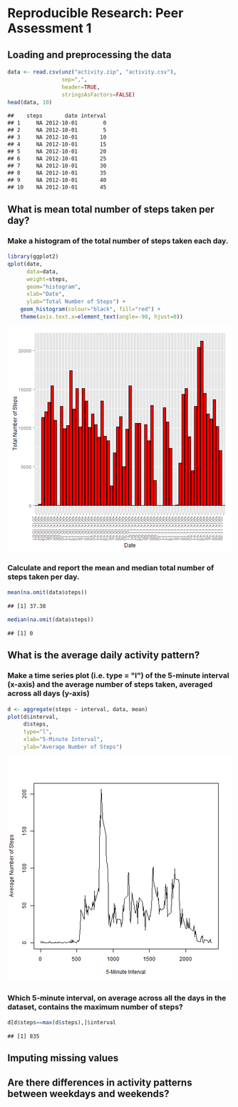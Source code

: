 # Reproducible Research: Peer Assessment 1


## Loading and preprocessing the data


```r
data <- read.csv(unz("activity.zip", "activity.csv"),
                 sep=",",
                 header=TRUE,
                 stringsAsFactors=FALSE)
head(data, 10)
```

```
##    steps       date interval
## 1     NA 2012-10-01        0
## 2     NA 2012-10-01        5
## 3     NA 2012-10-01       10
## 4     NA 2012-10-01       15
## 5     NA 2012-10-01       20
## 6     NA 2012-10-01       25
## 7     NA 2012-10-01       30
## 8     NA 2012-10-01       35
## 9     NA 2012-10-01       40
## 10    NA 2012-10-01       45
```

## What is mean total number of steps taken per day?

### Make a histogram of the total number of steps taken each day.


```r
library(ggplot2)
qplot(date, 
      data=data, 
      weight=steps, 
      geom="histogram", 
      xlab="Date", 
      ylab="Total Number of Steps") + 
    geom_histogram(colour="black", fill="red") + 
    theme(axis.text.x=element_text(angle=-90, hjust=0))
```

![plot of chunk unnamed-chunk-2](figure/unnamed-chunk-2.png) 

### Calculate and report the mean and median total number of steps taken per day.


```r
mean(na.omit(data$steps))
```

```
## [1] 37.38
```

```r
median(na.omit(data$steps))
```

```
## [1] 0
```

## What is the average daily activity pattern?

### Make a time series plot (i.e. type = "l") of the 5-minute interval (x-axis) and the average number of steps taken, averaged across all days (y-axis)


```r
d <- aggregate(steps ~ interval, data, mean)
plot(d$interval, 
     d$steps, 
     type="l",
     xlab="5-Minute Interval",
     ylab="Average Number of Steps")
```

![plot of chunk unnamed-chunk-4](figure/unnamed-chunk-4.png) 

### Which 5-minute interval, on average across all the days in the dataset, contains the maximum number of steps?


```r
d[d$steps==max(d$steps),]$interval
```

```
## [1] 835
```

## Imputing missing values



## Are there differences in activity patterns between weekdays and weekends?
